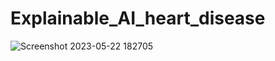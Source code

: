 # Explainable_AI_heart_disease

![Screenshot 2023-05-22 182705](https://github.com/Pathak-at-GitHub/Explainable_AI_heart_disease/assets/116303837/5a01e016-632c-4ed2-8733-008ae1b08c18)

